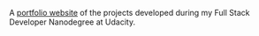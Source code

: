 A [portfolio website](https://p3u.github.io/portfolio/) of the projects developed during my Full Stack Developer Nanodegree at Udacity.
